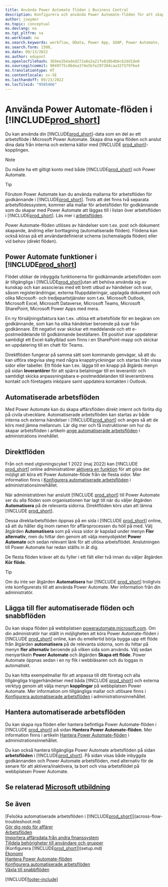 ```yaml
---
title: Använda Power Automate flöden i Business Central
description: Konfigurera och använda Power Automate-flöden för att skapa eller ändra Business Central-data.
author: jswymer
ms.topic: conceptual
ms.devlang: na
ms.tgt_pltfrm: na
ms.workload: na
ms.search.keywords: workflow, OData, Power App, SOAP, Power Automate,
ms.search.form: 1500,
ms.date: 09/13/2022
ms.author: edupont
ms.openlocfilehash: 369ee2b4aded272a8a3a21fe810b4b6c62dd1de0
ms.sourcegitcommit: 9049f75c86dea374e5bfe297304caa32f579f6e4
ms.translationtype: HT
ms.contentlocale: sv-SE
ms.lasthandoff: 09/23/2022
ms.locfileid: "9585466"
---
```

# <a name="use-power-automate-flows-in-prod_short"></a>Använda Power Automate-flöden i [!INCLUDE[prod_short](includes/prod_short.md)]

Du kan använda din [!INCLUDE[prod_short](includes/prod_short.md)]-data som en del av ett arbetsflöde i Microsoft Power Automate. Skapa dina egna flöden och anslut dina data från interna och externa källor med [!INCLUDE [prod_short](includes/prod_short.md)]-kopplingen.

> [!NOTE]
> Du måste ha ett giltigt konto med både [!INCLUDE[prod_short](includes/prod_short.md)] och Power Automate.  

> [!TIP]
> Förutom Power Automate kan du använda mallarna för arbetsflöden för godkännande i [!INCLUDE[prod_short](includes/prod_short.md)]. Trots att det finns två separata arbetsflödessystem, kommer alla mallar för arbetsflöden för godkännande som du skapar med Power Automate att läggas till i listan över arbetsflöden i [!INCLUDE[prod_short](includes/prod_short.md)]. Läs mer i [arbetsflöden](across-workflow.md).

Power Automate-flöden utlöses av händelser som t.ex. post och dokument skapande, ändring eller borttagning (automatiserade flöden). Flödena kan också köras på ett användardefinierat schema (schemalagda flöden) eller vid behov (direkt flöden).

## <a name="power-automate-features-in-prod_short"></a>Power Automate funktioner i [!INCLUDE[prod_short](includes/prod_short.md)]

Flödet utökar de inbyggda funktionerna för godkännande arbetsflöden som är tillgängliga i [!INCLUDE[prod_short](includes/prod_short.md)]utan att behöva använda sig av kunskap och kan associeras med ett brett utbud av händelser och svar, såsom registerändringar, externa filuppdateringar, upplagda dokument och olika Microsoft- och tredjepartstjänster som t.ex. Microsoft Outlook, Microsoft Excel, Microsoft Dataverse, Microsoft Teams, Microsoft SharePoint, Microsoft Power Apps med mera.

En ny försäljningsfaktura kan t.ex. utlösa ett arbetsflöde för en begäran om godkännande, som kan ha olika händelser beroende på svar från godkännare. Ett negativt svar skickar ett meddelande och ett e-postmeddelande till godkännande beställaren. Ett positivt svar uppdaterar samtidigt ett Excel-kalkylblad som finns i en SharePoint-mapp och skickar en uppdatering till en chatt för Teams.

Direktflöden fungerar på samma sätt som kommando genvägar, så att du kan utföra stegvisa steg med några knapptryckningar och startas från vissa sidor eller tabeller. Ett flöde kan t.ex. lägga till en knapp på åtgärds menyn på sidan **leverantörer** för att spärra betalningar till en leverantör och samtidigt skicka anpassningsbara e-postmeddelanden till leverantörens kontakt och företagets inköpare samt uppdatera kontakten i Outlook.

## <a name="automated-workflows"></a>Automatiserade arbetsflöden

Med Power Automate kan du skapa affärsflöden direkt internt och förlita dig på civila utvecklare. Automatiserade arbetsflöden kan startas av både interna och externa händelser i [!INCLUDE[prod_short](includes/prod_short.md)] och anges så att de körs med jämna mellanrum. Lär dig mer och få instruktioner om hur du skapar arbetsflöden i artikeln [ange automatiserade arbetsflöden](/dynamics365/business-central/dev-itpro/powerplatform/automate-workflows) i administrations innehållet.

## <a name="instant-flows"></a>Direktflöden

Från och med utgivningscykel 1 2022 (maj 2022) kan [!INCLUDE [prod_short](includes/prod_short.md)] online administratörer [aktivera en funktion](admin-feature-management.md) för att göra det möjligt att köra ett Power Automate-flöde från de flesta sidor. Mer information finns i [Konfigurera automatiserade arbetsflöden](/dynamics365/business-central/dev-itpro/powerplatform/automate-workflows) i administrationsinnehållet.

När administratören har anslutit [!INCLUDE [prod_short](includes/prod_short.md)] till Power Automate ser du alla flöden som organisationen har lagt till när du väljer åtgärden **Automatisera** på de relevanta sidorna. Direktflöden körs utan att lämna [!INCLUDE [prod_short](includes/prod_short.md)].

Dessa direktarbetsflöden öppnas på en sida i [!INCLUDE [prod_short](includes/prod_short.md)] online, så att du håller dig inom ramen för affärsprocessen du höll på med. Välj åtgärden **Automatisera** som på vissa sidor är kapslad under menyn **Fler alternativ**, men du hittar den genom att välja menyobjektet **Power Automate** och sedan relevant länk för att utlösa arbetsflödet. Anslutningen till Power Automate har redan ställts in åt dig.

De flesta flöden kräver att du fyller i ett fält eller två innan du väljer åtgärden **Kör flöde**.

> [!TIP]
> Om du inte ser åtgärden **Automatisera** har [!INCLUDE [prod_short](includes/prod_short.md)] troligtvis inte konfigurerats till att använda Power Automate. Mer information från din administratör.

## <a name="add-more-automated-flows-and-instant-flows"></a>Lägga till fler automatiserade flöden och snabbflöden

Du kan skapa flöden på webbplatsen [powerautomate.microsoft.com](https://powerautomate.microsoft.com). Om din administratör har ställt in möjligheten att köra Power Automate-flöden i [!INCLUDE [prod_short](includes/prod_short.md)] online, kan du emellertid börja bygga upp ett flöde från åtgärden **automatisera** på de relevanta sidorna, som du hittar på menyn **fler alternativ** beroende på vilken sida som används. Välj sedan menyartikeln **Power Automate** och åtgärden **Skapa ett flöde**. Power Automate öppnas sedan i en ny flik i webbläsaren och du loggas in automatiskt.

Du kan hitta exempelmallar för att anpassa till ditt företag och alla tillgängliga triggerhändelser med båda [!INCLUDE [prod_short](includes/prod_short.md)] och externa verktyg genom att välja menyn **kopplingar** på webbplatsen Power Automate. Mer information om tillgängliga mallar och utlösare finns i [Konfigurera automatiserade arbetsflöden](/dynamics365/business-central/dev-itpro/powerplatform/automate-workflows) i administrationsinnehållet.

## <a name="manage-automated-workflows"></a>Hantera automatiserade arbetsflöden

Du kan skapa nya flöden eller hantera befintliga Power Automate-flöden i [!INCLUDE [prod_short](includes/prod_short.md)] på sidan **Hantera Power Automate-flöden**. Mer information finns i artikeln [Hantera Power Automate-flöden](/dynamics365/business-central/dev-itpro/powerplatform/manage-power-automate-flows.md) i administrationsinnehållet.

Du kan också hantera tillgängliga Power Automate arbetsflöden på sidan **arbetsflöden** i [!INCLUDE[prod_short](includes/prod_short.md)]. På sidan visas både inbyggda godkännanden och Power Automate arbetsflöden, med alternativ för de senare för att aktivera/inaktivera, ta bort och visa arbetsflödet på webbplatsen Power Automate.

## <a name="see-related-microsoft-training"></a>Se relaterad [Microsoft utbildning](/training/modules/use-power-automate/)

## <a name="see-also"></a>Se även

[Felsöka automatiserade arbetsflöden i [!INCLUDE[prod_short](includes/prod_short.md)]](across-flow-troubleshoot.md)  
[Gör dig redo för affärer](ui-get-ready-business.md)  
[Arbetsflöden](across-workflow.md)  
[Importera affärsdata från andra finanssystem](across-import-data-configuration-packages.md)  
[Tilldela behörigheter till användare och grupper](ui-define-granular-permissions.md)  
[Konfigurera [!INCLUDE[prod_short](includes/prod_short.md)]](setup.md)  
[Ekonomi](finance.md)  
[Hantera Power Automate-flöden](/dynamics365/business-central/dev-itpro/powerplatform/manage-power-automate-flows)  
[Konfigurera automatiserade arbetsflöden](/dynamics365/business-central/dev-itpro/powerplatform/automate-workflows)  
[Växla till snabbflöden](/dynamics365/business-central/dev-itpro/powerplatform/instant-flows)  

[!INCLUDE[footer-include](includes/footer-banner.md)]
